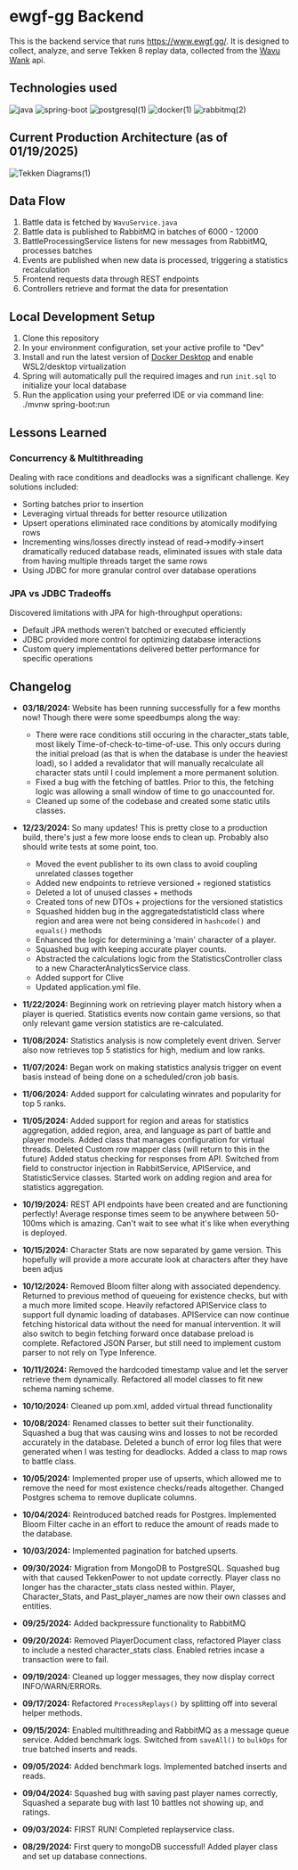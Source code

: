 
# ewgf-gg Backend

This is the backend service that runs https://www.ewgf.gg/. It is designed to collect, analyze, and serve Tekken 8 replay data, collected from the [Wavu Wank](https://wank.wavu.wiki/api) api.

## Technologies used
![java](https://github.com/user-attachments/assets/b199be0a-1d89-404b-8ba8-c1f2bf399a99) ![spring-boot](https://github.com/user-attachments/assets/4b94f768-a3bf-4faa-8fc8-c05b2e324b0e) ![postgresql(1)](https://github.com/user-attachments/assets/5d1fd3f9-742e-42ef-bfc5-42ed60954938) ![docker(1)](https://github.com/user-attachments/assets/141d79d6-38e9-426d-9c52-1e464da5eddb) ![rabbitmq(2)](https://github.com/user-attachments/assets/3fa507a4-2fc9-4d80-accd-5dad79a3e774)


## Current Production Architecture (as of 01/19/2025)
![Tekken Diagrams(1)](https://github.com/user-attachments/assets/acec0bdd-6d5e-4474-913b-59fa1f038183)

## Data Flow

1. Battle data is fetched by `WavuService.java`
2. Battle data is published to RabbitMQ in batches of 6000 - 12000
3. BattleProcessingService listens for new messages from RabbitMQ, processes batches
4. Events are published when new data is processed, triggering a statistics recalculation
5. Frontend requests data through REST endpoints
6. Controllers retrieve and format the data for presentation

## Local Development Setup

1. Clone this repository
2. In your environment configuration, set your active profile to "Dev"
3. Install and run the latest version of [Docker Desktop](https://www.docker.com/products/docker-desktop/#) and enable WSL2/desktop virtualization
4. Spring will automatically pull the required images and run `init.sql` to initialize your local database
6. Run the application using your preferred IDE or via command line: ./mvnw spring-boot:run

## Lessons Learned
### Concurrency & Multithreading
Dealing with race conditions and deadlocks was a significant challenge. Key solutions included:
* Sorting batches prior to insertion
* Leveraging virtual threads for better resource utilization
* Upsert operations eliminated race conditions by atomically modifying rows
* Incrementing wins/losses directly instead of read->modify->insert dramatically reduced database reads, eliminated issues with stale data from having multiple threads target the same rows
* Using JDBC for more granular control over database operations

### JPA vs JDBC Tradeoffs
Discovered limitations with JPA for high-throughput operations:

* Default JPA methods weren't batched or executed efficiently
* JDBC provided more control for optimizing database interactions
* Custom query implementations delivered better performance for specific operations


## Changelog

* **03/18/2024:** Website has been running successfully for a few months now! Though there were some speedbumps along the way:
  * There were race conditions still occuring in the character_stats table, most likely Time-of-check-to-time-of-use. This only occurs during the initial preload (as that is when the database is under the heaviest load), so I added a revalidator that will manually recalculate all character stats until I could implement a more permanent solution.
  * Fixed a bug with the fetching of battles. Prior to this, the fetching logic was allowing a small window of time to go unaccounted for.
  * Cleaned up some of the codebase and created some static utils classes. 
 
* **12/23/2024:** So many updates! This is pretty close to a production build, there's just a few more loose ends to clean up. Probably also should write tests at some point, too. 
  * Moved the event publisher to its own class to avoid coupling unrelated classes together
  * Added new endpoints to retrieve versioned + regioned statistics
  * Deleted a lot of unused classes + methods 
  * Created tons of new DTOs + projections for the versioned statistics
  * Squashed hidden bug in the aggregatedstatisticId class where region and area were not being considered in `hashcode()` and `equals()` methods
  * Enhanced the logic for determining a 'main' character of a player.
  * Squashed bug with keeping accurate player counts. 
  * Abstracted the calculations logic from the StatisticsController class to a new CharacterAnalyticsService class.
  * Added support for Clive
  * Updated application.yml file. 
  


* **11/22/2024:** Beginning work on retrieving player match history when a player is queried. Statistics events now contain game versions, so that only relevant game version statistics are re-calculated. 


* **11/08/2024:** Statistics analysis is now completely event driven. Server also now retrieves top 5 statistics for high, medium and low ranks.


* **11/07/2024:** Began work on making statistics analysis trigger on event basis instead of being done on a scheduled/cron job basis. 


* **11/06/2024:** Added support for calculating winrates and popularity for top 5 ranks.


* **11/05/2024:** Added support for region and areas for statistics aggregation, added region, area, and language as part of battle and player models. Added class that manages configuration for virtual threads. Deleted Custom row mapper class (will return to this in the future) Added status checking for responses from API. Switched from field to constructor injection in RabbitService, APIService, and StatisticService classes. Started work on adding region and area for statistics aggregation.

  
* **10/19/2024:** REST API endpoints have been created and are functioning perfectly! Average response times seem to be anywhere between 50-100ms which is amazing. Can't wait to see what it's like when everything is deployed.


* **10/15/2024:** Character Stats are now separated by game version. This hopefully will provide a more accurate look at characters after they have been adjus


* **10/12/2024:** Removed Bloom filter along with associated dependency. Returned to previous method of queueing for existence checks, but with a much more limited scope. Heavily refactored APIService class to support full dynamic loading of databases. APIService can now continue fetching historical data without the need for manual intervention. It will also switch to begin fetching forward once database preload is complete. Refactored JSON Parser, but still need to implement custom parser to not rely on Type Inference.


* **10/11/2024:** Removed the hardcoded timestamp value and let the server retrieve them dynamically. Refactored all model classes to fit new schema naming scheme.


* **10/10/2024:** Cleaned up pom.xml, added virtual thread functionality


* **10/08/2024:** Renamed classes to better suit their functionality. Squashed a bug that was causing wins and losses to not be recorded accurately in the database. Deleted a bunch of error log files that were generated when I was testing for deadlocks. Added a class to map rows to battle class.


* **10/05/2024:** Implemented proper use of upserts, which allowed me to remove the need for most existence checks/reads altogether. Changed Postgres schema to remove duplicate columns.


* **10/04/2024:** Reintroduced batched reads for Postgres. Implemented Bloom Filter cache in an effort to reduce the amount of reads made to the database.


* **10/03/2024:** Implemented pagination for batched upserts.


* **09/30/2024:** Migration from MongoDB to PostgreSQL. Squashed bug with that caused TekkenPower to not update correctly. Player class no longer has the character_stats class nested within. Player, Character_Stats, and Past_player_names are now their own classes and entities.


* **09/25/2024:** Added backpressure functionality to RabbitMQ


* **09/20/2024:** Removed PlayerDocument class, refactored Player class to include a nested character_stats class. Enabled retries incase a transaction were to fail.


* **09/19/2024:** Cleaned up logger messages, they now display correct INFO/WARN/ERRORs.


* **09/17/2024:** Refactored `ProcessReplays()` by splitting off into several helper methods.


* **09/15/2024:** Enabled multithreading and RabbitMQ as a message queue service. Added benchmark logs. Switched from `saveAll()` to `bulkOps` for true batched inserts and reads.


* **09/05/2024:** Added benchmark logs. Implemented batched inserts and reads.


* **09/04/2024:** Squashed bug with saving past player names correctly, Squashed a separate bug with last 10 battles not showing up, and ratings.


* **09/03/2024:** FIRST RUN! Completed replayservice class.


* **08/29/2024:** First query to mongoDB successful! Added player class and set up database connections. 



